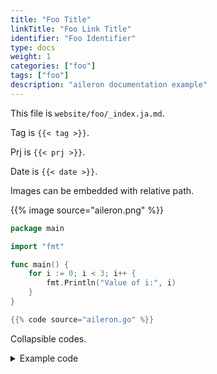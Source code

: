 ```yaml
---
title: "Foo Title"
linkTitle: "Foo Link Title"
identifier: "Foo Identifier"
type: docs
weight: 1
categories: ["foo"]
tags: ["foo"]
description: "aileron documentation example"
---
```


This file is `website/foo/_index.ja.md`.

Tag is `{{< tag >}}`.

Prj is `{{< prj >}}`.

Date is `{{< date >}}`.

Images can be embedded with relative path.

{{% image source="aileron.png" %}}

```go:aileron.go {linenos=inline hl_lines=[3,"6-8"] style=emacs}
package main

import "fmt"

func main() {
    for i := 0; i < 3; i++ {
        fmt.Println("Value of i:", i)
    }
}
```

```go {title="aileron.go" linenos=inline hl_lines=[3,"9-11"] style=emacs}
{{% code source="aileron.go" %}}
```

Collapsible codes.

<details>
<summary>Example code</summary>
<p>

```go {linenos=inline hl_lines=[3,"6-8"]}
{{% snippet source="aileron.go" id="main" %}}
```

</p>
</details>
